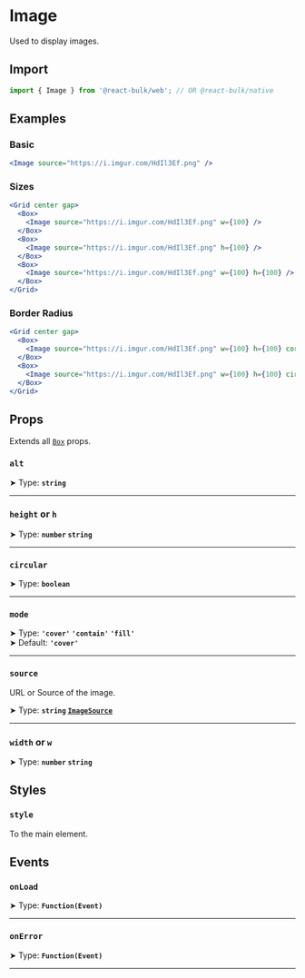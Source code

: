 # Image

Used to display images.

## Import

```jsx
import { Image } from '@react-bulk/web'; // OR @react-bulk/native
```

## Examples

### Basic
```jsx live
<Image source="https://i.imgur.com/HdIl3Ef.png" />
```

### Sizes

```jsx live
<Grid center gap>
  <Box>
    <Image source="https://i.imgur.com/HdIl3Ef.png" w={100} />
  </Box>
  <Box>
    <Image source="https://i.imgur.com/HdIl3Ef.png" h={100} />
  </Box>
  <Box>
    <Image source="https://i.imgur.com/HdIl3Ef.png" w={100} h={100} />
  </Box>
</Grid>
```

### Border Radius

```jsx live
<Grid center gap>
  <Box>
    <Image source="https://i.imgur.com/HdIl3Ef.png" w={100} h={100} corners={2} />
  </Box>
  <Box>
    <Image source="https://i.imgur.com/HdIl3Ef.png" w={100} h={100} circular />
  </Box>
</Grid>
```

## Props

Extends all [`Box`](/docs/core/box#props) props.

### **`alt`**

➤ Type: **`string`** <br/>

---

### **`height`** or **`h`**

➤ Type: **`number` `string`** <br/>

---

### **`circular`**

➤ Type: **`boolean`** <br/>

---

### **`mode`**

➤ Type: **`'cover'` `'contain'` `'fill'`** <br/>
➤ Default: **`'cover'`** <br/>

---

### **`source`**

URL or Source of the image.

➤ Type: **`string` [`ImageSource`](https://reactnative.dev/docs/image#source)** <br/>

---

### **`width`** or **`w`**

➤ Type: **`number` `string`** <br/>


## Styles

### **`style`**
To the main element.

## Events

### **`onLoad`**

➤ Type: **`Function(Event)`** <br/>

---

### **`onError`**

➤ Type: **`Function(Event)`** <br/>

---
